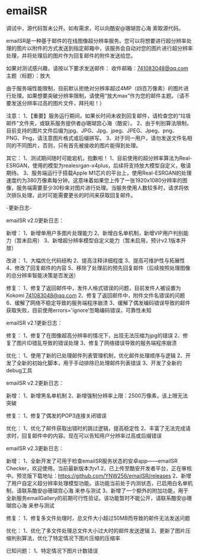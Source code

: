 # emailSR

调试中，源代码暂未公开。如有需求，可以向酷安@珊瑚宫心海 索取源代码。

emailSR是一种基于邮件的在线图像超分辨率服务。您可以将想要进行超分辨率处理的图片以附件的方式发送到指定邮箱中，该服务会自动对您的图片进行超分辨率处理，并将处理后的图片作为回复邮件的附件发送给您。

如果对测试感兴趣，请按以下要求发送邮件：
收件邮箱：741083048@qq.com
主题（标题）：放大

由于服务端性能限制，目前默认拒绝对分辨率超过4MP（四百万像素）的图片进行处理。如果想要突破分辨率限制，请使用“放大max”作为您的邮件主题。（请不要发送分辨率过高的图片文件，拜托啦！）

注意：
1、【重要】服务运行期间，如果长时间未收到回复邮件，请检查您的“垃圾邮件”文件夹，或联系服务提供者@珊瑚宫心海（酷安）。
2、由于判别算法限制，目前支持的图片文件后缀为jpg、JPG、Jpg、jpeg、JPEG、Jpeg、png、PNG、Png，请注意图片格式或后缀拼写。
3、对于同一用户，请勿发送文件名相同的不同图片，否则，只有首先被接收的图片能得到处理。

其它：
1、测试期间随时可能宕机，抱歉啦！
1、目前使用的超分辨率算法为Real-ESRGAN，使用的模型为realesrgan-x4plus，后续将支持放大模型自定义，敬请期待。
3、服务端运行于搭载Apple M1芯片的平台上，使用Real-ESRGAN的处理速度约为380万像素每分钟。这意味着如果您上传了一张1920x1080分辨率的图像，服务端需要至少30秒来对图片进行处理。当服务使用人数较多时，请求将依次排队处理，此时可能需要更长的时间来获取回复邮件。

-更新日志-

emailSR v2.0更新日志：

新增：
1、新增单用户多图片处理能力
2、新增白名单机制，新增VIP用户判别能力（暂未启用）
3、新增超分辨率模型自定义能力（暂未启用，预计v2.1版本开放）

改进：
1、大幅优化代码结构
2、提高注释详细程度
3、提高可维护性与拓展性
4、修改了回复邮件的内容
5、移除了处理前的预先回复邮件（后续按照处理图像的总分辨率智能决策是否发送）

修复：
1、修复了返回邮件中，发件人格式错误的问题，目前发件人被设置为Kokomi	<741083048@qq.com>
2、修复了返回邮件中，附件文件名错误的问题
6、缓解了网络不稳定导致的服务端程序崩溃
3、缓解了偶发编码错误导致的邮件获取失败，目前使用errors='ignore’忽略编码错误，可靠性未知


emailSR v2.1更新日志：

修复：
1、修复了在图像超高分辨率的情况下，出现无法压缩为jpg的错误
2、修复了图片ID错乱导致的错误处理
3、修复了网络错误导致的服务端程序崩溃

优化：
1、使用了新的已处理邮件列表管理机制，优化邮件处理顺序与逻辑
2、开发了全新的初始化脚本，用于手动排除已处理邮件列表错误
3、开发了全新的debug工具


emailSR v2.2更新日志：

新增：
1、新增黑名单机制
2、新增强制分辨率上限：2500万像素，该上限无法突破

修复：
1、修复了偶发的POP3连接关闭错误

优化：
1、优化了邮件获取出错时的跳过逻辑，提高稳定性
2、丰富了无法完成请求时，回复邮件中的内容。现在可以告知用户分辨率过高或后缀错误


emailSR v2.3更新日志：

新增：
1、全新开发了可用于检查emailSR服务状态的安卓app——emailSR Checker，欢迎使用。当前最新版本为v1.2，已上传至酷安开发者平台，正在审核中。预览版下载地址：https://github.com/YNW256/emailSR/releases
2、新增了用户自定义超分辨率处理模型功能。该功能当前处于内测状态，已启用白名单机制，请联系酷安@珊瑚宫心海 来参与测试
3、新增了一个额外的附加功能，用于全新服务emailGallery的前期可行性验证。该功能暂时不能公开，请联系酷安@珊瑚宫心海 来参与测试

修复：
1、修复多文件处理时，总文件大小超过50MB而导致的邮件无法发送问题

优化：
1、优化了多文件处理总文件大小过大时的邮件发送逻辑
2、更新了图片压缩判别算法，优化了特定情况下图片压缩的压缩率

已知问题：
1、特定情况下图片计数错误
